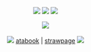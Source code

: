 <p align="center">
  <img src="https://github.com/user-attachments/assets/be2e9e14-5b20-41bd-8606-2859138fe36d"/>
  <img src="https://komarev.com/ghpvc/?username=nonarygame&style=plastic&color=000000&label=PROFILE_VIEWS"/>
  <img src="https://github.com/user-attachments/assets/be2e9e14-5b20-41bd-8606-2859138fe36d"/>
</p>
<p align="center">
  <img src="https://github.com/user-attachments/assets/3af33bc6-8cc2-4cb5-82d8-1939eefa14f4"/>
  <br>
  <br>
  <img src="https://github.com/user-attachments/assets/a51e1997-cad4-4d03-a7d5-123b20919570"/>
  <a href="https://999.atabook.org/">atabook</a> | <a href="https://ninehoursninepersonsninedoors.straw.page/">strawpage</a>
  <img src="https://github.com/user-attachments/assets/3a3deadb-8296-4d5e-908f-159be3da426e"/>
</p>
